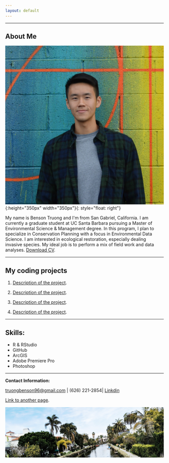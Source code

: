 ```yaml
---
layout: default
---
```


* * *

## About Me
![](./media/profile_pic.jpg){:height="350px" width="350px"}{: style="float: right"} 

My name is Benson Truong and I'm from San Gabriel, California. I am currently a graduate student at UC Santa Barbara pursuing a Master of Environmental Science & Management degree. In this program, I plan to specialize in Conservation Planning with a focus in Environmental Data Science. I am interested in ecological restoration, especially dealing invasive species. My ideal job is to perform a mix of field work and data analyses. [Download CV](./cv.pdf).

* * *

## My coding projects

1. [Description of the project](./benson_lab_2_trial.html).

2. [Description of the project](./assignment2_task2_bt.html).

3. [Description of the project](./benson_lab_2_trial.html).

4. [Description of the project](./assignment2_task2_bt.html).

* * *

## Skills:

*   R & RStudio
*   GitHub
*   ArcGIS
*   Adobe Premiere Pro
*   Photoshop

* * *

**Contact Information:**

truongbenson96@gmail.com | (626) 221-2854| [Linkdin](https://www.linkedin.com/in/benson-truong-580570122/)

[Link to another page](./another-page.html).

![](./media/landscape.jpg)
